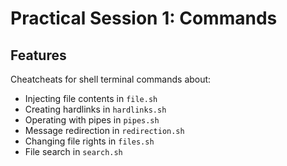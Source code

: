 # Practical Session 1: Commands

## Features

Cheatcheats for shell terminal commands about:

- Injecting file contents in `file.sh`
- Creating hardlinks in `hardlinks.sh`
- Operating with pipes in `pipes.sh`
- Message redirection in `redirection.sh`
- Changing file rights in `files.sh`
- File search in `search.sh`

